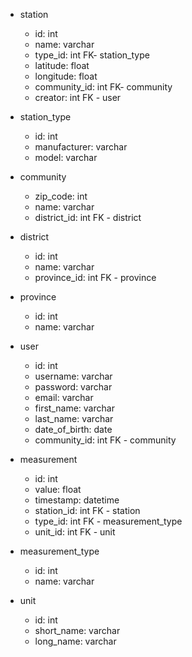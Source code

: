 * station 
    * id: int
    * name: varchar
    * type_id: int          FK- station_type
    * latitude: float
    * longitude: float
    * community_id: int     FK- community
    * creator: int          FK - user

* station_type
    * id: int
    * manufacturer: varchar
    * model: varchar

* community
    * zip_code: int     
    * name: varchar
    * district_id: int  FK - district

* district
    * id: int
    * name: varchar
    * province_id: int  FK - province

* province
    * id: int
    * name: varchar

* user
    * id: int
    * username: varchar
    * password: varchar
    * email: varchar
    * first_name: varchar
    * last_name: varchar
    * date_of_birth: date
    * community_id: int         FK - community

* measurement
    * id: int
    * value: float
    * timestamp: datetime
    * station_id: int           FK - station
    * type_id: int              FK - measurement_type
    * unit_id: int              FK - unit

* measurement_type
    * id: int
    * name: varchar

* unit
    * id: int
    * short_name: varchar
    * long_name: varchar
    